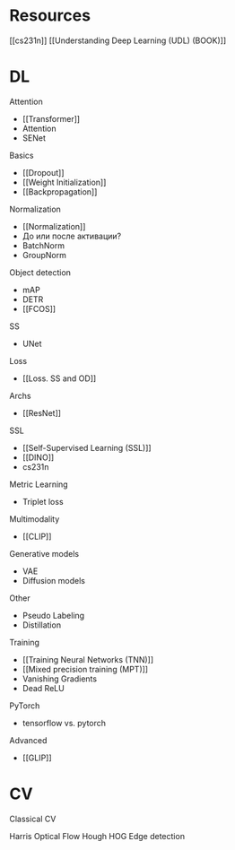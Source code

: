 
# Resources

[[cs231n]]
[[Understanding Deep Learning (UDL) (BOOK)]]


# DL

Attention
- [[Transformer]]
- Attention
- SENet

Basics
- [[Dropout]]
- [[Weight Initialization]]
- [[Backpropagation]]

Normalization
- [[Normalization]]
- До или после активации?
- BatchNorm
- GroupNorm

Object detection
- mAP
- DETR
- [[FCOS]]

SS
- UNet

Loss
- [[Loss. SS and OD]]

Archs
- [[ResNet]]

SSL
- [[Self-Supervised Learning (SSL)]]
- [[DINO]]
- cs231n

Metric Learning
- Triplet loss

Multimodality
- [[CLIP]]

Generative models
- VAE
- Diffusion models

Other
- Pseudo Labeling
- Distillation

Training
- [[Training Neural Networks (TNN)]]
- [[Mixed precision training (MPT)]]
- Vanishing Gradients
- Dead ReLU

PyTorch
- tensorflow vs. pytorch

Advanced
- [[GLIP]]

# CV

Classical CV

Harris
Optical Flow
Hough
HOG
Edge detection

